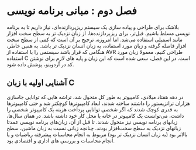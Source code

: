 # فصل دوم : مبانی برنامه نویسی
بلاشک برای طراحی و پیاده سازی یک سیستم ریزپردازنده‌ای، نیاز داریم تا به برنامه نویسی مسلط باشیم. قبل‌تر، برای ریزپردازنده‌ها، از زبان نزدیک تر به سطح سخت افزار مانند اسمبلی استفاده می‌شد. اما امروزه، ترجیح بر آن است که کمی از سطح سخت افزار فاصله گرفته و زبان مورد استفاده، به زبان انسان نزدیک تر باشد. 
به همین خاطر، هنگامی که قرار باشد سیستمی را با استفاده از AVR طراحی کنیم، معمولا زبان مورد استفاده C است. در این فصل، سعی شده است که این زبان و پایه های لازم برای نوشتن کد در آردوینو، پوشش داده شود. 
## آشنایی اولیه با زبان C 
در دهه هفتاد میلادی، کامپیوتر به طور کل متحول شد، تراشه هایی که توانایی جاسازی هزاران ترانزیستور را داشتند ساخته شدند، ابعاد کامپیوترها کوچکتر شد و حتی کامپیوترها به قدری کوچک شدند که اگر شخصی توانایی پرداخت هزینه یک کامپیوتر شخصی را داشت، می‌توانست یک کامپیوتر در خانه یا محل کار خود داشته باشد. 
در همان سال‌ها، زبانهای برنامه نویسی نیز متحول شدند. تا قبل از آن، زبان‌های برنامه نویسی عمدتا زبانهای نزدیک به سطح سخت‌افزار بودند. چنانچه زبانی نسبت به زبان ماشین، سطح بالاتر بود (به زبان انسان نزدیک تر بود) مربوط به انجام محاسبات پیشرفته ریاضیات و یا انجام محاسبات و بررسی های اداری و اقتصادی بود. 